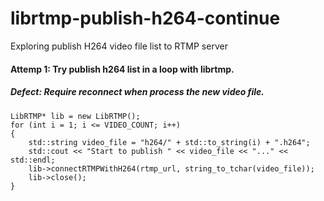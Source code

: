# librtmp-publish-h264-continue
Exploring publish H264 video file list to RTMP server

#### Attemp 1: Try publish h264 list in a loop with librtmp.
##### Defect: Require reconnect when process the new video file.
```
LibRTMP* lib = new LibRTMP();
for (int i = 1; i <= VIDEO_COUNT; i++)
{
    std::string video_file = "h264/" + std::to_string(i) + ".h264";
    std::cout << "Start to publish " << video_file << "..." << std::endl;
    lib->connectRTMPWithH264(rtmp_url, string_to_tchar(video_file));
    lib->close();
}
```
